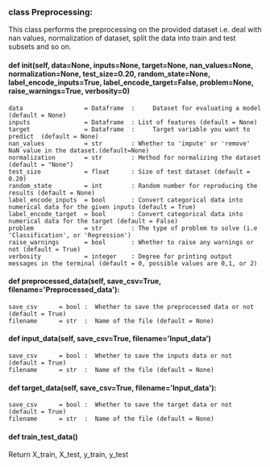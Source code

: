 
### class Preprocessing:

This class performs the preprocessing on the provided dataset i.e. deal with nan values, normalization of dataset, split the data into train and test subsets and so on.

#### def __init__(self, data=None, inputs=None, target=None, nan_values=None, normalization=None, test_size=0.20, random_state=None, label_encode_inputs=True, label_encode_target=False, problem=None, raise_warnings=True, verbosity=0)

````
data                 = Dataframe  : 	Dataset for evaluating a model  (default = None)
inputs               = Dataframe  :	List of features (default = None)
target               = Dataframe  : 	Target variable you want to predict  (default = None)
nan_values           = str        :	Whether to 'impute' or 'remove' NaN value in the dataset.(default=None)	
normalization        = str        :	Method for normalizing the dataset (default = "None")
test_size            = float      :	Size of test dataset (default = 0.20)
random_state         = int        :	Random number for reproducing the results (default = None)
label_encode_inputs  = bool       :	Convert categorical data into numerical data for the given inputs (default = True)
label_encode_target  = bool       :	Convert categorical data into numerical data for the target (default = False)
problem              = str        :	The type of problem to solve (i.e 'Classification', or 'Regression')
raise_warnings       = bool       :	Whether to raise any warnings or not (default = True)
verbosity            = integer    :	Degree for printing output messages in the terminal (default = 0, possible values are 0,1, or 2)
````

#### def preprocessed_data(self, save_csv=True, filename='Preprocessed_data'):

````
save_csv      = bool :  Whether to save the preprocessed data or not  (default = True)
filename      = str  :  Name of the file (default = None)
````

#### def input_data(self, save_csv=True, filename='Input_data')

````
save_csv      = bool :  Whether to save the inputs data or not  (default = True)
filename      = str  :  Name of the file (default = None)
````
#### def target_data(self, save_csv=True, filename='Input_data'):

````
save_csv      = bool :  Whether to save the target data or not  (default = True)
filename      = str  :  Name of the file (default = None)
````
#### def train_test_data()

Return X_train, X_test, y_train, y_test

